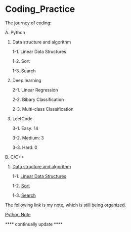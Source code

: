 # Coding_Practice
 The journey of coding:
 
 A. Python

 1. Data structure and algorithm

    1-1. Linear Data Structures
   
    1-2. Sort
   
    1-3. Search
   
 2. Deep learning

    2-1. Linear Regression
   
    2-2. Bibary Classification

    2-3. Multi-class Classification

3. LeetCode

   3-1. Easy: 14
   
   3-2. Medium: 3

   3-3. Hard: 0

 B. C/C++

 1. [Data structure and algorithm](https://github.com/cyl13823/Coding_Practice/tree/main/C%3AC%2B%2B/Data_Structure_and_Algorithm)

    1-1. [Linear Data Structures](https://github.com/cyl13823/Coding_Practice/tree/main/C%3AC%2B%2B/Data_Structure_and_Algorithm/Linear_Data_Structures)
   
    1-2. [Sort](https://github.com/cyl13823/Coding_Practice/tree/main/C%3AC%2B%2B/Data_Structure_and_Algorithm/Sort)
   
    1-3. [Search](https://github.com/cyl13823/Coding_Practice/tree/main/C%3AC%2B%2B/Data_Structure_and_Algorithm/Search)

The following link is my note, which is still being organized.

[Python Note](https://colab.research.google.com/drive/10eoNn7ur0mWtWlGCz_bKSww05FfTMlhq?usp=drive_link)


**** continually update ****
